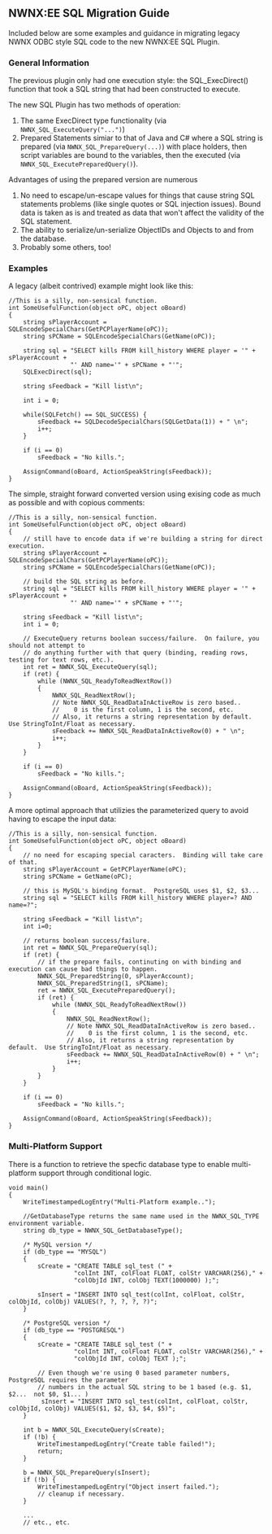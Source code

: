 ## NWNX:EE SQL Migration Guide

Included below are some examples and guidance in migrating legacy NWNX ODBC style SQL code to the new NWNX:EE SQL Plugin.

### General Information

The previous plugin only had one execution style:  the SQL_ExecDirect() function that took a SQL string that had been constructed to execute.

The new SQL Plugin has two methods of operation:

1.  The same ExecDirect type functionality (via ``NWNX_SQL_ExecuteQuery("...")``)
1.  Prepared Statements simiar to that of Java and C# where a SQL string is prepared (via ``NWNX_SQL_PrepareQuery(...)``) with place holders, then script variables are bound to the variables, then the executed (via ``NWNX_SQL_ExecutePreparedQuery()``).

Advantages of using the prepared version are numerous

1.  No need to escape/un-escape values for things that cause string SQL statements problems (like single quotes or SQL injection issues).  Bound data is taken as is and treated as data that won't affect the validity of the SQL statement.
1. The ability to serialize/un-serialize ObjectIDs and Objects to and from the database.
1.  Probably some others, too!

### Examples

A legacy (albeit contrived) example might look like this:

```
//This is a silly, non-sensical function.
int SomeUsefulFunction(object oPC, object oBoard)
{
    string sPlayerAccount = SQLEncodeSpecialChars(GetPCPlayerName(oPC));
    string sPCName = SQLEncodeSpecialChars(GetName(oPC));

    string sql = "SELECT kills FROM kill_history WHERE player = '" + sPlayerAccount + 
                 "' AND name='" + sPCName + "'";
    SQLExecDirect(sql);

    string sFeedback = "Kill list\n";
    
    int i = 0;
    
    while(SQLFetch() == SQL_SUCCESS) {
        sFeedback += SQLDecodeSpecialChars(SQLGetData(1)) + " \n";
        i++;
    }
 
    if (i == 0) 
        sFeedback = "No kills.";
     
    AssignCommand(oBoard, ActionSpeakString(sFeedback));
}

```

The simple, straight forward converted version using exising code as much as possible and with copious comments:

```
//This is a silly, non-sensical function.
int SomeUsefulFunction(object oPC, object oBoard)
{
    // still have to encode data if we're building a string for direct execution.
    string sPlayerAccount = SQLEncodeSpecialChars(GetPCPlayerName(oPC));
    string sPCName = SQLEncodeSpecialChars(GetName(oPC));

    // build the SQL string as before.
    string sql = "SELECT kills FROM kill_history WHERE player = '" + sPlayerAccount + 
                 "' AND name='" + sPCName + "'";

    string sFeedback = "Kill list\n";
    int i = 0;
    
    // ExecuteQuery returns boolean success/failure.  On failure, you should not attempt to 
    // do anything further with that query (binding, reading rows, testing for text rows, etc.).
    int ret = NWNX_SQL_ExecuteQuery(sql);
    if (ret) {
        while (NWNX_SQL_ReadyToReadNextRow())
        {
            NWNX_SQL_ReadNextRow();
            // Note NWNX_SQL_ReadDataInActiveRow is zero based..  
            //    0 is the first column, 1 is the second, etc.
            // Also, it returns a string representation by default.  Use StringToInt/Float as necessary.
            sFeedback += NWNX_SQL_ReadDataInActiveRow(0) + " \n";
            i++;
        }
    }

    if (i == 0) 
        sFeedback = "No kills.";

    AssignCommand(oBoard, ActionSpeakString(sFeedback));
}
```

A more optimal approach that utilizies the parameterized query to avoid having to escape the input data:

```
//This is a silly, non-sensical function.
int SomeUsefulFunction(object oPC, object oBoard)
{
    // no need for escaping special caracters.  Binding will take care of that.
    string sPlayerAccount = GetPCPlayerName(oPC);
    string sPCName = GetName(oPC);

    // this is MySQL's binding format.  PostgreSQL uses $1, $2, $3...
    string sql = "SELECT kills FROM kill_history WHERE player=? AND name=?";

    string sFeedback = "Kill list\n";
    int i=0;
    
    // returns boolean success/failure.
    int ret = NWNX_SQL_PrepareQuery(sql);
    if (ret) {
        // if the prepare fails, continuting on with binding and execution can cause bad things to happen.
        NWNX_SQL_PreparedString(0, sPlayerAccount);
        NWNX_SQL_PreparedString(1, sPCName);
        ret = NWNX_SQL_ExecutePreparedQuery();
        if (ret) {
            while (NWNX_SQL_ReadyToReadNextRow())
            {
                NWNX_SQL_ReadNextRow();
                // Note NWNX_SQL_ReadDataInActiveRow is zero based..  
                //    0 is the first column, 1 is the second, etc.
                // Also, it returns a string representation by default.  Use StringToInt/Float as necessary.
                sFeedback += NWNX_SQL_ReadDataInActiveRow(0) + " \n";
                i++;
            }
        }
    }

    if (i == 0) 
        sFeedback = "No kills.";

    AssignCommand(oBoard, ActionSpeakString(sFeedback));
}

```

### Multi-Platform Support

There is a function to retrieve the specfic database type to enable multi-platform support through conditional logic.

```
void main()
{
    WriteTimestampedLogEntry("Multi-Platform example..");

    //GetDatabaseType returns the same name used in the NWNX_SQL_TYPE environment variable.
    string db_type = NWNX_SQL_GetDatabaseType();

    /* MySQL version */
    if (db_type == "MYSQL")
    {
        sCreate = "CREATE TABLE sql_test (" +
                  "colInt INT, colFloat FLOAT, colStr VARCHAR(256)," +
                  "colObjId INT, colObj TEXT(1000000) );";

        sInsert = "INSERT INTO sql_test(colInt, colFloat, colStr, colObjId, colObj) VALUES(?, ?, ?, ?, ?)";
    }

    /* PostgreSQL version */
    if (db_type == "POSTGRESQL")
    {
        sCreate = "CREATE TABLE sql_test (" +
                  "colInt INT, colFloat FLOAT, colStr VARCHAR(256)," +
                  "colObjId INT, colObj TEXT );";

        // Even though we're using 0 based parameter numbers, PostgreSQL requires the parameter
        // numbers in the actual SQL string to be 1 based (e.g. $1, $2...  not $0, $1... )
         sInsert = "INSERT INTO sql_test(colInt, colFloat, colStr, colObjId, colObj) VALUES($1, $2, $3, $4, $5)";
    }

    int b = NWNX_SQL_ExecuteQuery(sCreate);
    if (!b) {
        WriteTimestampedLogEntry("Create table failed!");
        return;
    }
    
    b = NWNX_SQL_PrepareQuery(sInsert);
    if (!b) {
        WriteTimestampedLogEntry("Object insert failed.");
        // cleanup if necessary.
    }
    
    ...
    // etc., etc.
    

```